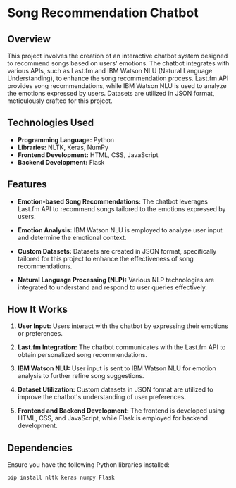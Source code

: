 # Song Recommendation Chatbot

## Overview

This project involves the creation of an interactive chatbot system designed to recommend songs based on users' emotions. The chatbot integrates with various APIs, such as Last.fm and IBM Watson NLU (Natural Language Understanding), to enhance the song recommendation process. Last.fm API provides song recommendations, while IBM Watson NLU is used to analyze the emotions expressed by users. Datasets are utilized in JSON format, meticulously crafted for this project.

## Technologies Used

- **Programming Language:** Python
- **Libraries:** NLTK, Keras, NumPy
- **Frontend Development:** HTML, CSS, JavaScript
- **Backend Development:** Flask

## Features

- **Emotion-based Song Recommendations:** The chatbot leverages Last.fm API to recommend songs tailored to the emotions expressed by users.

- **Emotion Analysis:** IBM Watson NLU is employed to analyze user input and determine the emotional context.

- **Custom Datasets:** Datasets are created in JSON format, specifically tailored for this project to enhance the effectiveness of song recommendations.

- **Natural Language Processing (NLP):** Various NLP technologies are integrated to understand and respond to user queries effectively.

## How It Works

1. **User Input:** Users interact with the chatbot by expressing their emotions or preferences.

2. **Last.fm Integration:** The chatbot communicates with the Last.fm API to obtain personalized song recommendations.

3. **IBM Watson NLU:** User input is sent to IBM Watson NLU for emotion analysis to further refine song suggestions.

4. **Dataset Utilization:** Custom datasets in JSON format are utilized to improve the chatbot's understanding of user preferences.

5. **Frontend and Backend Development:** The frontend is developed using HTML, CSS, and JavaScript, while Flask is employed for backend development.

## Dependencies

Ensure you have the following Python libraries installed:

```bash
pip install nltk keras numpy Flask
